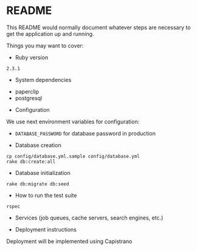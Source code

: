 # README

This README would normally document whatever steps are necessary to get the
application up and running.

Things you may want to cover:

* Ruby version

`2.3.1`

* System dependencies

- paperclip
- postgresql

* Configuration

We use next environment variables for configuration:

- `DATABASE_PASSWORD` for database password in production


* Database creation

```
cp config/database.yml.sample config/database.yml
rake db:create:all
```

* Database initialization

`rake db:migrate db:seed`

* How to run the test suite

`rspec`

* Services (job queues, cache servers, search engines, etc.)

* Deployment instructions

Deployment will be implemented using Capistrano
